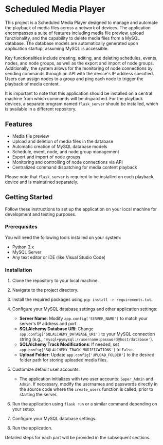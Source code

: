 # Scheduled Media Player

This project is a Scheduled Media Player designed to manage and automate the playback of media files across a network of devices. The application encompasses a suite of features including media file preview, upload functionality, and the capability to delete media files from a MySQL database. The database models are automatically generated upon application startup, assuming MySQL is accessible.

Key functionalities include creating, editing, and deleting schedules, events, nodes, and node groups, as well as the export and import of node groups. Additionally, the system allows for the monitoring of node connections by sending commands through an API with the device's IP address specified. Users can assign nodes to a group and ping each node to trigger the playback of media content.

It is important to note that this application should be installed on a central machine from which commands will be dispatched. For the playback devices, a separate program named `flask_server` should be installed, which is available in a different repository.

## Features

- Media file preview
- Upload and deletion of media files in the database
- Automatic creation of MySQL database models
- Schedule, event, node, and node group management
- Export and import of node groups
- Monitoring and controlling of node connections via API
- Centralized command dispatching for media content playback

Please note that `flask_server` is required to be installed on each playback device and is maintained separately.

## Getting Started

Follow these instructions to set up the application on your local machine for development and testing purposes.

### Prerequisites

You will need the following tools installed on your system:

- Python 3.x
- MySQL Server
- Any text editor or IDE (like Visual Studio Code)

### Installation

1. Clone the repository to your local machine.
2. Navigate to the project directory.
3. Install the required packages using `pip install -r requirements.txt`.
4. Configure your MySQL database settings and other application settings:
   - **Server Name**: Modify `app.config['SERVER_NAME']` to match your server's IP address and port.
   - **SQLAlchemy Database URI**: Change `app.config['SQLALCHEMY_DATABASE_URI']` to your MySQL connection string (e.g., `'mysql+pymysql://username:password@host/database'`).
   - **SQLAlchemy Track Modifications**: If needed, set `app.config['SQLALCHEMY_TRACK_MODIFICATIONS']` to `False`.
   - **Upload Folder**: Update `app.config['UPLOAD_FOLDER']` to the desired folder path for storing uploaded media files.
5. Customize default user accounts:
   - The application initializes with two user accounts: `Super_Admin` and `Admin`. If necessary, modify the usernames and passwords directly in the source code where the `create_users` function is called, prior to starting the server.
6. Run the application using `flask run` or a similar command depending on your setup.

4. Configure your MySQL database settings.
5. Run the application.

Detailed steps for each part will be provided in the subsequent sections.
